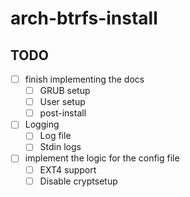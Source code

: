 # arch-btrfs-install

## TODO
- [ ] finish implementing the docs
    - [ ] GRUB setup
    - [ ] User setup
    - [ ] post-install
- [ ] Logging
    - [ ] Log file
    - [ ] Stdin logs
- [ ] implement the logic for the config file
    - [ ] EXT4 support
    - [ ] Disable cryptsetup
